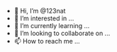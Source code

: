- 👋 Hi, I’m @123nat
- 👀 I’m interested in ...
- 🌱 I’m currently learning ...
- 💞️ I’m looking to collaborate on ...
- 📫 How to reach me ...

<!---
123nat/123nat is a ✨ special ✨ repository because its `README.md` (this file) appears on your GitHub profile.
You can click the Preview link to take a look at your changes.
--->
